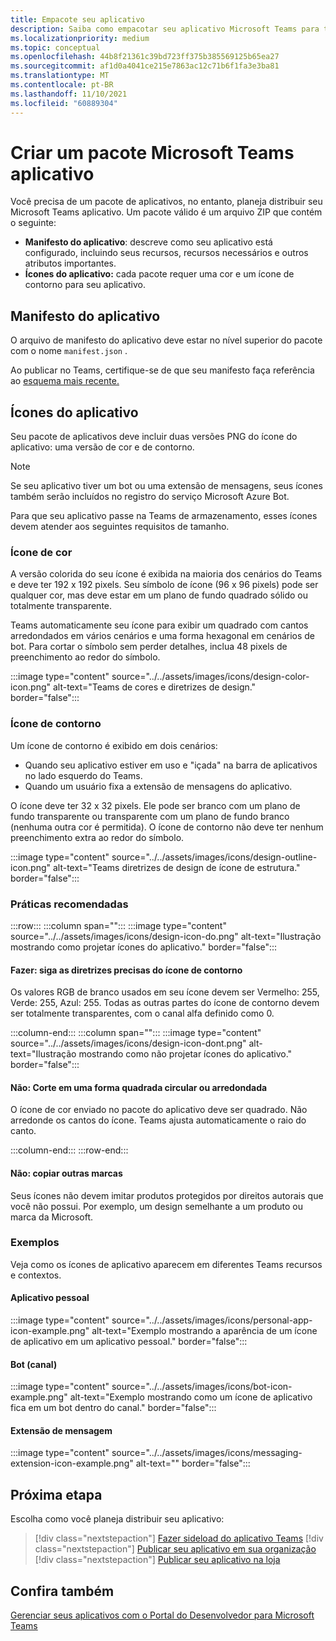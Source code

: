 ```yaml
---
title: Empacote seu aplicativo
description: Saiba como empacotar seu aplicativo Microsoft Teams para testar, carregar e armazenar publicação.
ms.localizationpriority: medium
ms.topic: conceptual
ms.openlocfilehash: 44b8f21361c39bd723ff375b385569125b65ea27
ms.sourcegitcommit: af1d0a4041ce215e7863ac12c71b6f1fa3e3ba81
ms.translationtype: MT
ms.contentlocale: pt-BR
ms.lasthandoff: 11/10/2021
ms.locfileid: "60889304"
---
```

# <a name="create-a-microsoft-teams-app-package"></a>Criar um pacote Microsoft Teams aplicativo

Você precisa de um pacote de aplicativos, no entanto, planeja distribuir seu Microsoft Teams aplicativo. Um pacote válido é um arquivo ZIP que contém o seguinte:

* **Manifesto do aplicativo**: descreve como seu aplicativo está configurado, incluindo seus recursos, recursos necessários e outros atributos importantes.
* **Ícones do aplicativo:** cada pacote requer uma cor e um ícone de contorno para seu aplicativo.

## <a name="app-manifest"></a>Manifesto do aplicativo

O arquivo de manifesto do aplicativo deve estar no nível superior do pacote com o nome `manifest.json` . 

Ao publicar no Teams, certifique-se de que seu manifesto faça referência ao [esquema mais recente.](~/resources/schema/manifest-schema.md)

## <a name="app-icons"></a>Ícones do aplicativo

Seu pacote de aplicativos deve incluir duas versões PNG do ícone do aplicativo: uma versão de cor e de contorno.

> [!Note]
> Se seu aplicativo tiver um bot ou uma extensão de mensagens, seus ícones também serão incluídos no registro do serviço Microsoft Azure Bot.

Para que seu aplicativo passe na Teams de armazenamento, esses ícones devem atender aos seguintes requisitos de tamanho.

### <a name="color-icon"></a>Ícone de cor

A versão colorida do seu ícone é exibida na maioria dos cenários do Teams e deve ter 192 x 192 pixels. Seu símbolo de ícone (96 x 96 pixels) pode ser qualquer cor, mas deve estar em um plano de fundo quadrado sólido ou totalmente transparente.

Teams automaticamente seu ícone para exibir um quadrado com cantos arredondados em vários cenários e uma forma hexagonal em cenários de bot. Para cortar o símbolo sem perder detalhes, inclua 48 pixels de preenchimento ao redor do símbolo.

:::image type="content" source="../../assets/images/icons/design-color-icon.png" alt-text="Teams de cores e diretrizes de design." border="false":::

### <a name="outline-icon"></a>Ícone de contorno

Um ícone de contorno é exibido em dois cenários:

* Quando seu aplicativo estiver em uso e "içada" na barra de aplicativos no lado esquerdo do Teams.
* Quando um usuário fixa a extensão de mensagens do aplicativo.

O ícone deve ter 32 x 32 pixels. Ele pode ser branco com um plano de fundo transparente ou transparente com um plano de fundo branco (nenhuma outra cor é permitida). O ícone de contorno não deve ter nenhum preenchimento extra ao redor do símbolo.

:::image type="content" source="../../assets/images/icons/design-outline-icon.png" alt-text="Teams diretrizes de design de ícone de estrutura." border="false":::

### <a name="best-practices"></a>Práticas recomendadas

:::row:::
   :::column span="":::
:::image type="content" source="../../assets/images/icons/design-icon-do.png" alt-text="Ilustração mostrando como projetar ícones do aplicativo." border="false":::

#### <a name="do-follow-the-precise-outline-icon-guidelines"></a>Fazer: siga as diretrizes precisas do ícone de contorno

Os valores RGB de branco usados em seu ícone devem ser Vermelho: 255, Verde: 255, Azul: 255. Todas as outras partes do ícone de contorno devem ser totalmente transparentes, com o canal alfa definido como 0.

   :::column-end:::
   :::column span="":::
:::image type="content" source="../../assets/images/icons/design-icon-dont.png" alt-text="Ilustração mostrando como não projetar ícones do aplicativo." border="false":::

#### <a name="dont-crop-in-a-circular-or-rounded-square-shape"></a>Não: Corte em uma forma quadrada circular ou arredondada

O ícone de cor enviado no pacote do aplicativo deve ser quadrado. Não arredonde os cantos do ícone. Teams ajusta automaticamente o raio do canto.

   :::column-end:::
:::row-end:::

#### <a name="dont-copy-other-brands"></a>Não: copiar outras marcas

Seus ícones não devem imitar produtos protegidos por direitos autorais que você não possui. Por exemplo, um design semelhante a um produto ou marca da Microsoft.

### <a name="examples"></a>Exemplos

Veja como os ícones de aplicativo aparecem em diferentes Teams recursos e contextos.

#### <a name="personal-app"></a>Aplicativo pessoal

:::image type="content" source="../../assets/images/icons/personal-app-icon-example.png" alt-text="Exemplo mostrando a aparência de um ícone de aplicativo em um aplicativo pessoal." border="false":::

#### <a name="bot-channel"></a>Bot (canal)

:::image type="content" source="../../assets/images/icons/bot-icon-example.png" alt-text="Exemplo mostrando como um ícone de aplicativo fica em um bot dentro do canal." border="false":::

#### <a name="messaging-extension"></a>Extensão de mensagem

:::image type="content" source="../../assets/images/icons/messaging-extension-icon-example.png" alt-text="<texto alt>" border="false":::

## <a name="next-step"></a>Próxima etapa

Escolha como você planeja distribuir seu aplicativo:

> [!div class="nextstepaction"]
> [Fazer sideload do aplicativo Teams](~/concepts/deploy-and-publish/apps-upload.md)
> [!div class="nextstepaction"]
> [Publicar seu aplicativo em sua organização](/MicrosoftTeams/tenant-apps-catalog-teams?toc=/microsoftteams/platform/toc.json&bc=/MicrosoftTeams/breadcrumb/toc.json)
> [!div class="nextstepaction"]
> [Publicar seu aplicativo na loja](~/concepts/deploy-and-publish/appsource/publish.md)

## <a name="see-also"></a>Confira também

[Gerenciar seus aplicativos com o Portal do Desenvolvedor para Microsoft Teams](~/concepts/build-and-test/teams-developer-portal.md)